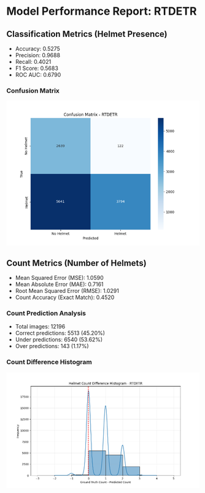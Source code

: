 # Model Performance Report: RTDETR

## Classification Metrics (Helmet Presence)

- Accuracy: 0.5275
- Precision: 0.9688
- Recall: 0.4021
- F1 Score: 0.5683
- ROC AUC: 0.6790

### Confusion Matrix

![Confusion Matrix](./RTDETR_confusion_matrix.png)

## Count Metrics (Number of Helmets)

- Mean Squared Error (MSE): 1.0590
- Mean Absolute Error (MAE): 0.7161
- Root Mean Squared Error (RMSE): 1.0291
- Count Accuracy (Exact Match): 0.4520

### Count Prediction Analysis

- Total images: 12196
- Correct predictions: 5513 (45.20%)
- Under predictions: 6540 (53.62%)
- Over predictions: 143 (1.17%)

### Count Difference Histogram

![Count Difference Histogram](./RTDETR_count_difference.png)
